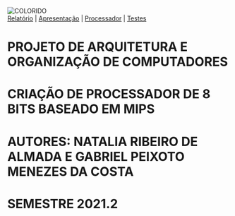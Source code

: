 ![COLORIDO](https://user-images.githubusercontent.com/53869225/157562434-e255d54c-65c1-4bfe-b54a-4a000c50935e.png)
   <br />
    <a href="https://github.com/nataliaalmada/AOC_2GabrielENatalia_UFRR_2022/blob/main/Relat%C3%B3rio">Relatório</a>
    |
    <a href="https://github.com/nataliaalmada/AOC_2GabrielENatalia_UFRR_2022/blob/main/Apresenta%C3%A7%C3%A3o">Apresentação</a>
    |
    <a href="https://github.com/nataliaalmada/AOC_2GabrielENatalia_UFRR_2022/blob/main/PROCESSADOR_LEIDEBUG">Processador</a>
	  |
	 <a href="https://github.com/nataliaalmada/AOC_2GabrielENatalia_UFRR_2022/blob/main/TESTES">Testes</a>
	  

# PROJETO DE ARQUITETURA E ORGANIZAÇÃO DE COMPUTADORES
# CRIAÇÃO DE PROCESSADOR DE 8 BITS BASEADO EM MIPS 
# AUTORES: NATALIA RIBEIRO DE ALMADA E GABRIEL PEIXOTO MENEZES DA COSTA 
#          
         
# SEMESTRE 2021.2 

